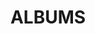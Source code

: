 ---
layout: album_gallery
resource: facebook
title: "ALBUMS"
description: "archive"
active: gallery
header-img: "img/gallery-bg.jpg"
images:

- image_path: /clothes/Japan/1129664858235022_432480786_1129665404901634_760168394356745822_n.jpg
  gallery-folder: /gallery/clothes/Japan/
  gallery-name: Japan
  gallery-date: March 2025
- image_path: /clothes/RedDress/20240902_181313_457854270_431543349933205_8594693367014632224_n.jpg
  gallery-folder: /gallery/clothes/RedDress/
  gallery-name: RedDress
  gallery-date: March 2025
---